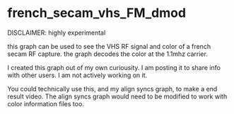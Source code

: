 # french_secam_vhs_FM_dmod

DISCLAIMER: highly experimental  

this graph can be used to see the VHS RF signal and color of 
a french secam RF capture. the graph decodes the color at the
 1.1mhz carrier. 

I created this graph out of my own curiousity. I am posting it 
to share info with other users. I am not actively working on it.

You could technically use this, and my align syncs graph, to make
a end result video. The align syncs graph would need to be modified
to work with color information files too. 


